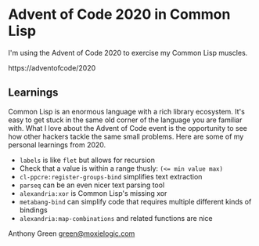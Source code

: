 # Advent of Code 2020 in Common Lisp

I'm using the Advent of Code 2020 to exercise my Common Lisp muscles.

https://adventofcode/2020

Learnings
----------

Common Lisp is an enormous language with a rich library ecosystem.
It's easy to get stuck in the same old corner of the language you are
familiar with. What I love about the Advent of Code event is the
opportunity to see how other hackers tackle the same small problems.
Here are some of my personal learnings from 2020.

* `labels` is like `flet` but allows for recursion
* Check that a value is within a range thusly: `(<= min value max)`
* `cl-ppcre:register-groups-bind` simplifies text extraction
* `parseq` can be an even nicer text parsing tool
* `alexandria:xor` is Common Lisp's missing xor
* `metabang-bind` can simplify code that requires multiple different kinds of bindings
* `alexandria:map-combinations` and related functions are nice

Anthony Green <green@moxielogic.com>
